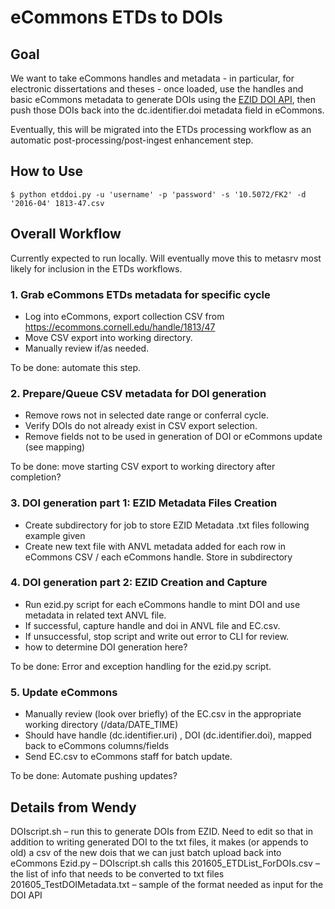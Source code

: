 # eCommons ETDs to DOIs

## Goal

We want to take eCommons handles and metadata - in particular, for electronic dissertations and theses - once loaded, use the handles and basic eCommons metadata to generate DOIs using the [EZID DOI API](http://ezid.cdlib.org/doc/apidoc.html#python-example), then push those DOIs back into the dc.identifier.doi metadata field in eCommons.

Eventually, this will be migrated into the ETDs processing workflow as an automatic post-processing/post-ingest enhancement step.

## How to Use

```$ python etddoi.py -u 'username' -p 'password' -s '10.5072/FK2' -d '2016-04' 1813-47.csv ```

## Overall Workflow

Currently expected to run locally. Will eventually move this to metasrv most likely for inclusion in the ETDs workflows.

### 1. Grab eCommons ETDs metadata for specific cycle

- Log into eCommons, export collection CSV from https://ecommons.cornell.edu/handle/1813/47
- Move CSV export into working directory.
- Manually review if/as needed.

To be done: automate this step.

### 2. Prepare/Queue CSV metadata for DOI generation

- Remove rows not in selected date range or conferral cycle.
- Verify DOIs do not already exist in CSV export selection.
- Remove fields not to be used in generation of DOI or eCommons update (see mapping)

To be done: move starting CSV export to working directory after completion?

### 3. DOI generation part 1: EZID Metadata Files Creation

- Create subdirectory for job to store EZID Metadata .txt files following example given
- Create new text file with ANVL metadata added for each row in eCommons CSV / each eCommons handle. Store in subdirectory

### 4. DOI generation part 2: EZID Creation and Capture

- Run ezid.py script for each eCommons handle to mint DOI and use metadata in related text ANVL file.
- If successful, capture handle and doi in ANVL file and EC.csv.
- If unsuccessful, stop script and write out error to CLI for review.
- how to determine DOI generation here?

To be done: Error and exception handling for the ezid.py script.

### 5. Update eCommons

- Manually review (look over briefly) of the EC.csv in the appropriate working directory (/data/DATE_TIME)
- Should have handle (dc.identifier.uri) , DOI (dc.identifier.doi), mapped back to eCommons columns/fields
- Send EC.csv to eCommons staff for batch update.

To be done: Automate pushing updates?

## Details from Wendy
DOIscript.sh – run this to generate DOIs from EZID. Need to edit so that in addition to writing generated DOI to the txt files, it makes (or appends to old) a csv of the new dois that we can just batch upload back into eCommons
Ezid.py – DOIscript.sh calls this
201605_ETDList_ForDOIs.csv – the list of info that needs to be converted to txt files
201605_TestDOIMetadata.txt – sample of the format needed as input for the DOI API
